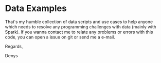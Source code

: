 # Data Examples

That's my humble collection of data scripts and use cases to help anyone which needs to resolve any programming challenges with data (mainly with Spark).
If you wanna contact me to relate any problems or errors with this code, you can open a issue on git or send me a e-mail. 

Regards,

Denys
